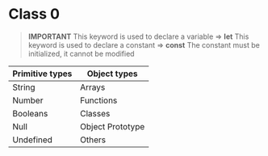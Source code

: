 # Class 0

> **IMPORTANT**
> This keyword is used to declare a variable => **let**
> This keyword is used to declare a constant => **const**
> The constant must be initialized, it cannot be modified

| Primitive types | Object types |
|---|---|
| String | Arrays |
| Number | Functions |
| Booleans | Classes |
| Null | Object Prototype |
| Undefined | Others |




